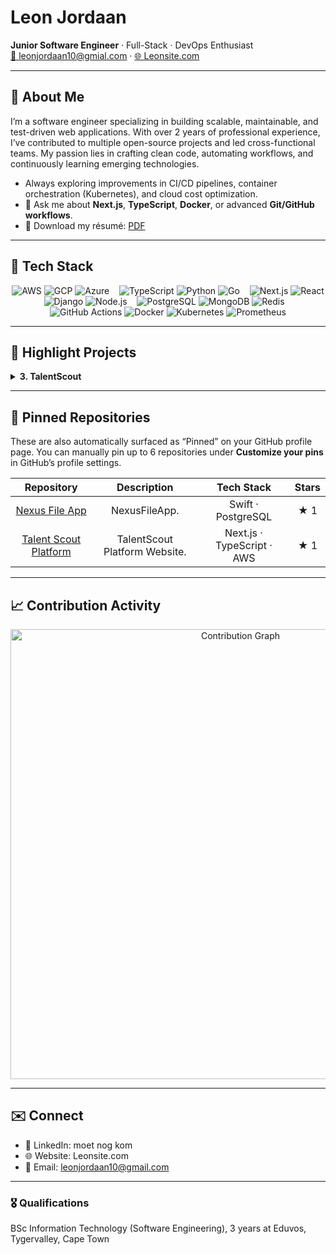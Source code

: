
# Leon Jordaan
**Junior Software Engineer** · Full-Stack · DevOps Enthusiast  
[📧 leonjordaan10@gmial.com](leonjordaan10@gmial.com) · [🌐 Leonsite.com](leonjordaan10@gmial.com) 

---

<!-- ────────────────────────────────────────────────────────────────────── -->
## 👤 About Me  
I’m a software engineer specializing in building scalable, maintainable, and test-driven web applications. With over 2 years of professional experience, I’ve contributed to multiple open-source projects and led cross-functional teams. My passion lies in crafting clean code, automating workflows, and continuously learning emerging technologies.  

-  Always exploring improvements in CI/CD pipelines, container orchestration (Kubernetes), and cloud cost optimization.  
- 💬 Ask me about **Next.js**, **TypeScript**, **Docker**, or advanced **Git/GitHub workflows**.  
- 📄 Download my résumé: [PDF](https://leonsite.com/resume.pdf)

---

<!-- ────────────────────────────────────────────────────────────────────── -->
## 🔧 Tech Stack  

<p align="center">
  <!-- Cloud / Hosting -->
  <img src="https://img.shields.io/badge/Cloud-AWS-232F3E?logo=amazon-aws&logoColor=white" alt="AWS" />  
  <img src="https://img.shields.io/badge/Cloud-GCP-4285F4?logo=google-cloud&logoColor=white" alt="GCP" />  
  <img src="https://img.shields.io/badge/Cloud-Azure-0078D4?logo=microsoft-azure&logoColor=white" alt="Azure" />  
  &nbsp;&nbsp;
  <!-- Languages -->
  <img src="https://img.shields.io/badge/Language-TypeScript-3178C6?logo=typescript&logoColor=white" alt="TypeScript" />  
  <img src="https://img.shields.io/badge/Language-Python-3776AB?logo=python&logoColor=white" alt="Python" />  
  <img src="https://img.shields.io/badge/Language-Go-00ADD8?logo=go&logoColor=white" alt="Go" />  
  &nbsp;&nbsp;
  <!-- Frameworks & Libraries -->
  <img src="https://img.shields.io/badge/Framework-Next.js-000000?logo=next.js&logoColor=white" alt="Next.js" />  
  <img src="https://img.shields.io/badge/Framework-React-61DAFB?logo=react&logoColor=black" alt="React" />  
  <img src="https://img.shields.io/badge/Framework-Django-092E20?logo=django&logoColor=white" alt="Django" />  
  <img src="https://img.shields.io/badge/Framework-Node.js-339933?logo=node.js&logoColor=white" alt="Node.js" />  
  &nbsp;&nbsp;
  <!-- Databases -->
  <img src="https://img.shields.io/badge/Database-PostgreSQL-336791?logo=postgresql&logoColor=white" alt="PostgreSQL" />  
  <img src="https://img.shields.io/badge/Database-MongoDB-47A248?logo=mongodb&logoColor=white" alt="MongoDB" />  
  <img src="https://img.shields.io/badge/Database-Redis-DC382D?logo=redis&logoColor=white" alt="Redis" />  
  &nbsp;&nbsp;
  <!-- DevOps & Tools -->
  <img src="https://img.shields.io/badge/CI/CD-GitHub%20Actions-2088FF?logo=github-actions&logoColor=white" alt="GitHub Actions" />  
  <img src="https://img.shields.io/badge/Container-Docker-2496ED?logo=docker&logoColor=white" alt="Docker" />  
  <img src="https://img.shields.io/badge/Orchestration-Kubernetes-326CE5?logo=kubernetes&logoColor=white" alt="Kubernetes" />  
  <img src="https://img.shields.io/badge/Monitoring-Prometheus-E6522C?logo=prometheus&logoColor=white" alt="Prometheus" />  
</p>

---
<!-- ────────────────────────────────────────────────────────────────────── -->
## 🚀 Highlight Projects  

<details>
  <summary><strong>3. TalentScout</strong></summary>
  
  - **Description**: An AI-powered athlete recruitment site.  
  - **Tech**: Python · FastAPI · Redis · Docker  
  - **Highlights**:  
    - Integrated OpenAI API and fine-tuned the response model.  
    - Implemented Redis caching to reduce response latency by 40%.  
    - Deployed to Kubernetes (GKE) with Horizontal Pod Autoscaler.  
  - **Repository**: [github.com/Satsujjinn/Talentscout](https://github.com/your-username/ProjectNameThree)  
</details>

---

<!-- ────────────────────────────────────────────────────────────────────── -->
## 📌 Pinned Repositories  

These are also automatically surfaced as “Pinned” on your GitHub profile page. You can manually pin up to 6 repositories under **Customize your pins** in GitHub’s profile settings.

| Repository | Description | Tech Stack | Stars |
| :--------: | :---------: | :---------: | :---: |
| [Nexus File App](https://github.com/Satsujjinn/NexusFileApp) | NexusFileApp. | Swift · PostgreSQL | ★ 1 |
| [Talent Scout Platform](https://github.com/your-username/TalentScout) | TalentScout Platform Website. | Next.js · TypeScript · AWS | ★ 1 |

---

<!-- ────────────────────────────────────────────────────────────────────── -->
## 📈 Contribution Activity  

<p align="center">
  <img src="https://github-readme-activity-graph.vercel.app/graph?username=Satsujjinn&theme=github-dark&show_indicators=true&area=true" width="720" alt="Contribution Graph" />
</p>

---

<!-- ────────────────────────────────────────────────────────────────────── -->
## ✉️ Connect  

- 💼 LinkedIn: moet nog kom 
- 🌐 Website: Leonsite.com
- 📧 Email: leonjordaan10@gmail.com  

---

<!-- ────────────────────────────────────────────────────────────────────── -->
<!--       Footnotes / Optional “Achievements” or “Certifications”         -->
### 🎖️ Qualifications
BSc Information Technology (Software Engineering), 3 years at Eduvos,
Tygervalley, Cape Town


